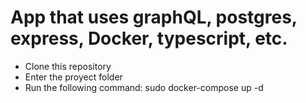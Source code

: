 # App that uses graphQL, postgres, express, Docker, typescript, etc.
- Clone this repository
- Enter the proyect folder
- Run the following command:
      sudo docker-compose up -d
